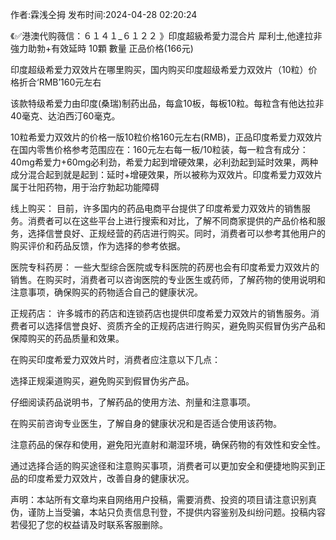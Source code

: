 <p>作者:霖浅仝拇 发布时间:2024-04-28 02:20:24</p>
<p>《✅港澳代购薇信：６１４１_６１２２ 》印度超級希愛力混合片 犀利士,他達拉非 強力助勃+有效延時 10顆 數量 正品价格(166元) </p>
									<p>印度超级希爱力双效片在哪里购买，国内购买印度超级希爱力双效片（10粒）价格折合‘RMB’160元左右</p><p></p><p>该款特级希爱力由印度(桑瑞)制药出品，每盒10板，每板10粒。每粒含有他达拉非40毫克、达泊西汀60毫克。</p><p>10粒希爱力双效片的价格一版10粒价格160元左右(RMB)，正品印度希爱力双效片在国内零售价格参考范围应在：160元左右每一板/10粒装，每一粒含有成分：40mg希爱力+60mg必利劲，希爱力起到增硬效果，必利劲起到延时效果，两种成分混合起到就是起到：延时+增硬效果，所以被称为双效片。印度希爱力双效片属于壮阳药物，用于治疗勃起功能障碍</p><p>线上购买： 目前，许多国内的药品电商平台提供了印度希爱力双效片的销售服务。消费者可以在这些平台上进行搜索和对比，了解不同商家提供的产品价格和服务，选择信誉良好、正规经营的药店进行购买。同时，消费者可以参考其他用户的购买评价和药品反馈，作为选择的参考依据。</p><p>医院专科药房： 一些大型综合医院或专科医院的药房也会有印度希爱力双效片的销售。在购买时，消费者可以咨询医院的专业医生或药师，了解药物的使用说明和注意事项，确保购买的药物适合自己的健康状况。</p><p>正规药店： 许多城市的药店和连锁药店也提供印度希爱力双效片的销售服务。消费者可以选择信誉良好、资质齐全的正规药店进行购买，避免购买假冒伪劣产品和保障购买的药品质量和效果。</p><p>在购买印度希爱力双效片时，消费者应注意以下几点：</p><p>选择正规渠道购买，避免购买到假冒伪劣产品。</p><p>仔细阅读药品说明书，了解药品的使用方法、剂量和注意事项。</p><p>在购买前咨询专业医生，了解自身的健康状况和是否适合使用该药物。</p><p>注意药品的保存和使用，避免阳光直射和潮湿环境，确保药物的有效性和安全性。</p><p>通过选择合适的购买途径和注意购买事项，消费者可以更加安全和便捷地购买到正品的印度希爱力双效片，改善自身的健康状况。</p>				声明：本站所有文章均来自网络用户投稿，需要消费、投资的项目请注意识别真伪，谨防上当受骗，本站只负责信息刊登，不提供内容鉴别及纠纷问题。投稿内容若侵犯了您的权益请及时联系客服删除。				
